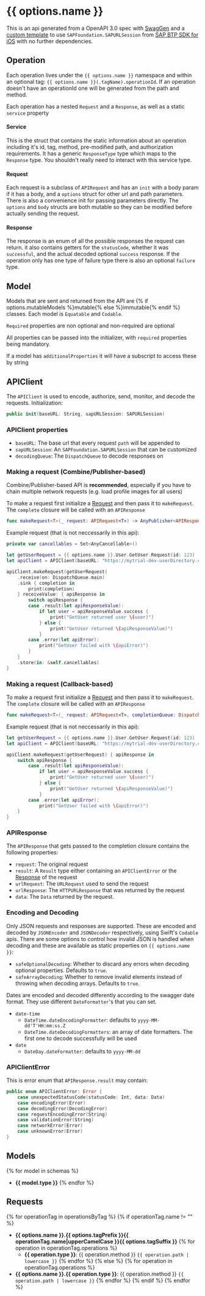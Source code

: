# {{ options.name }}

This is an api generated from a OpenAPI 3.0 spec with [SwagGen](https://github.com/yonaskolb/SwagGen) and a [custom template](https://github.com/MarcoEidinger/SwagGen/tree/sap/Swift-SAPURLSession) to use `SAPFoundation.SAPURLSession` from [SAP BTP SDK for iOS](https://developers.sap.com/topics/sap-btp-sdk-for-ios.html) with no further dependencies.

## Operation

Each operation lives under the `{{ options.name }}` namespace and within an optional tag: `{{ options.name }}(.tagName).operationId`. If an operation doesn't have an operationId one will be generated from the path and method.

Each operation has a nested `Request` and a `Response`, as well as a static `service` property

#### Service

This is the struct that contains the static information about an operation including it's id, tag, method, pre-modified path, and authorization requirements. It has a generic `ResponseType` type which maps to the `Response` type.
You shouldn't really need to interact with this service type.

#### Request

Each request is a subclass of `APIRequest` and has an `init` with a body param if it has a body, and a `options` struct for other url and path parameters. There is also a convenience init for passing parameters directly.
The `options` and `body` structs are both mutable so they can be modified before actually sending the request.

#### Response

The response is an enum of all the possible responses the request can return. it also contains getters for the `statusCode`, whether it was `successful`, and the actual decoded optional `success` response. If the operation only has one type of failure type there is also an optional `failure` type.

## Model
Models that are sent and returned from the API are {% if options.mutableModels %}mutable{% else %}immutable{% endif %} classes. Each model is `Equatable` and `Codable`.

`Required` properties are non optional and non-required are optional

All properties can be passed into the initializer, with `required` properties being mandatory.

If a model has `additionalProperties` it will have a subscript to access these by string

## APIClient
The `APIClient` is used to encode, authorize, send, monitor, and decode the requests. Initialization:

```swift
public init(baseURL: String, sapURLSession: SAPURLSession)
```

### APIClient properties

- `baseURL`: The base url that every request `path` will be appended to
- `sapURLSession`: An `SAPFoundation.SAPURLSession` that can be customized
- `decodingQueue`: The `DispatchQueue` to decode responses on

### Making a request (Combine/Publisher-based)

Combine/Publisher-based API is **recommended**, especially if you have to chain multiple network requests (e.g. load profile images for all users)

To make a request first initialize a [Request](#request) and then pass it to `makeRequest`. The `complete` closure will be called with an `APIResponse`

```swift
func makeRequest<T>(_ request: APIRequest<T>) -> AnyPublisher<APIResponse<T>, Never>
```

Example request (that is not neccessarily in this api):

```swift
private var cancellables = Set<AnyCancellable>()

let getUserRequest = {{ options.name }}.User.GetUser.Request(id: 123)
let apiClient = APIClient(baseURL: "https://mytrial-dev-userDirectory.cfapps.eu10.hana.ondemand.com/serviceDestination", sapURLSession: OnboardingSessionManager.shared.onboardingSession!.sapURLSession) // note that OnboardingSessionManager belongs to SAPFioriFlows framework from the SAP BTP SDK for iOS

apiClient.makeRequest(getUserRequest)
	.receive(on: DispatchQueue.main)
    .sink { completion in
        print(completion)
    } receiveValue: { apiResponse in
    	switch apiResponse {
        case .result(let apiResponseValue):
        	if let user = apiResponseValue.success {
        		print("GetUser returned user \(user)")
        	} else {
        		print("GetUser returned \(apiResponseValue)")
        	}
        case .error(let apiError):
        	print("GetUser failed with \(apiError)")
    	}
    }
    .store(in: &self.cancellables)
}
```

### Making a request (Callback-based)

To make a request first initialize a [Request](#request) and then pass it to `makeRequest`. The `complete` closure will be called with an `APIResponse`

```swift
func makeRequest<T>(_ request: APIRequest<T>, completionQueue: DispatchQueue = DispatchQueue.main, complete: @escaping (APIResponse<T>) -> Void) -> SAPURLSessionTask?
```

Example request (that is not neccessarily in this api):

```swift
let getUserRequest = {{ options.name }}.User.GetUser.Request(id: 123)
let apiClient = APIClient(baseURL: "https://mytrial-dev-userDirectory.cfapps.eu10.hana.ondemand.com/serviceDestination", sapURLSession: OnboardingSessionManager.shared.onboardingSession!.sapURLSession) // note that OnboardingSessionManager belongs to SAPFioriFlows framework from the SAP BTP SDK for iOS

apiClient.makeRequest(getUserRequest) { apiResponse in
    switch apiResponse {
        case .result(let apiResponseValue):
        	if let user = apiResponseValue.success {
        		print("GetUser returned user \(user)")
        	} else {
        		print("GetUser returned \(apiResponseValue)")
        	}
        case .error(let apiError):
        	print("GetUser failed with \(apiError)")
    }
}
```

### APIResponse
The `APIResponse` that gets passed to the completion closure contains the following properties:

- `request`: The original request
- `result`: A `Result` type either containing an `APIClientError` or the [Response](#response) of the request
- `urlRequest`: The `URLRequest` used to send the request
- `urlResponse`: The `HTTPURLResponse` that was returned by the request
- `data`: The `Data` returned by the request.

### Encoding and Decoding
Only JSON requests and responses are supported. These are encoded and decoded by `JSONEncoder` and `JSONDecoder` respectively, using Swift's `Codable` apis.
There are some options to control how invalid JSON is handled when decoding and these are available as static properties on `{{ options.name }}`:

- `safeOptionalDecoding`: Whether to discard any errors when decoding optional properties. Defaults to `true`.
- `safeArrayDecoding`: Whether to remove invalid elements instead of throwing when decoding arrays. Defaults to `true`.

Dates are encoded and decoded differently according to the swagger date format. They use different `DateFormatter`'s that you can set.
- `date-time`
    - `DateTime.dateEncodingFormatter`: defaults to `yyyy-MM-dd'T'HH:mm:ss.Z`
    - `DateTime.dateDecodingFormatters`: an array of date formatters. The first one to decode successfully will be used
- `date`
    - `DateDay.dateFormatter`: defaults to `yyyy-MM-dd`

### APIClientError
This is error enum that `APIResponse.result` may contain:

```swift
public enum APIClientError: Error {
    case unexpectedStatusCode(statusCode: Int, data: Data)
	case encodingError(Error)
    case decodingError(DecodingError)
    case requestEncodingError(String)
    case validationError(String)
    case networkError(Error)
    case unknownError(Error)
}
```

## Models

{% for model in schemas %}
- **{{ model.type }}**
{% endfor %}

## Requests

{% for operationTag in operationsByTag %}
{% if operationTag.name != "" %}
- **{{ options.name }}.{{ options.tagPrefix }}{{ operationTag.name|upperCamelCase }}{{ options.tagSuffix }}**
	{% for operation in operationTag.operations %}
	- **{{ operation.type }}**: {{ operation.method }} `{{ operation.path | lowercase }}`
	{% endfor %}
{% else %}
{% for operation in operationTag.operations %}
- **{{ options.name }}.{{ operation.type }}**: {{ operation.method }} `{{ operation.path | lowercase }}`
{% endfor %}
{% endif %}
{% endfor %}
